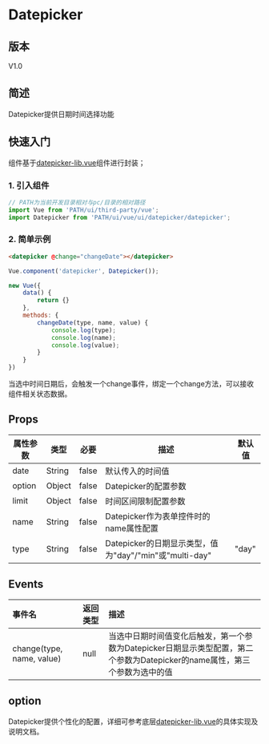 # Datepicker

## 版本
V1.0

## 简述

Datepicker提供日期时间选择功能

## 快速入门

组件基于[datepicker-lib.vue](https://github.com/hilongjw/vue-datepicker)组件进行封装；

### 1. 引入组件

```javascript
// PATH为当前开发目录相对与pc/目录的相对路径
import Vue from 'PATH/ui/third-party/vue';
import Datepicker from 'PATH/ui/vue/ui/datepicker/datepicker';
```

### 2. 简单示例

```html
<datepicker @change="changeDate"></datepicker>
```

```javascript
Vue.component('datepicker', Datepicker());

new Vue({
    data() {
        return {}
    },
    methods: {
        changeDate(type, name, value) {
            console.log(type);
            console.log(name);
            console.log(value);
        }
    }
})
```

当选中时间日期后，会触发一个change事件，绑定一个change方法，可以接收组件相关状态数据。

## Props

| 属性参数 | 类型 | 必要 | 描述 | 默认值 |
| --- | --- | --- | --- | --- |
| date | String | false | 默认传入的时间值 |  |
| option | Object | false | Datepicker的配置参数 |  |
| limit | Object | false | 时间区间限制配置参数 |  |
| name | String | false | Datepicker作为表单控件时的name属性配置 |  |
| type | String | false | Datepicker的日期显示类型，值为"day"/"min"或"multi-day" | "day" |


## Events

| 事件名 | 返回类型 | 描述 |
| :--- | :--- | :--- |
| change(type, name, value) | null | 当选中日期时间值变化后触发，第一个参数为Datepicker日期显示类型配置，第二个参数为Datepicker的name属性，第三个参数为选中的值 |

## option

Datepicker提供个性化的配置，详细可参考底层[datepicker-lib.vue](https://github.com/hilongjw/vue-datepicker)的具体实现及说明文档。
